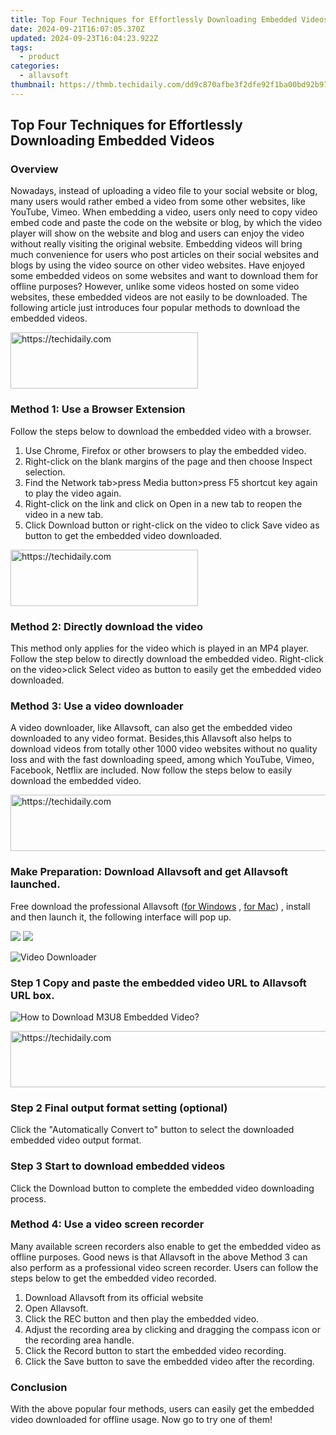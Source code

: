 ```yaml
---
title: Top Four Techniques for Effortlessly Downloading Embedded Videos
date: 2024-09-21T16:07:05.370Z
updated: 2024-09-23T16:04:23.922Z
tags:
  - product
categories:
  - allavsoft
thumbnail: https://thmb.techidaily.com/dd9c870afbe3f2dfe92f1ba00bd92b9730edbfc9f7029f1358b11e947d20dbef.jpg
---
```


## Top Four Techniques for Effortlessly Downloading Embedded Videos

### Overview

Nowadays, instead of uploading a video file to your social website or blog, many users would rather embed a video from some other websites, like YouTube, Vimeo. When embedding a video, users only need to copy video embed code and paste the code on the website or blog, by which the video player will show on the website and blog and users can enjoy the video without really visiting the original website. Embedding videos will bring much convenience for users who post articles on their social websites and blogs by using the video source on other video websites. Have enjoyed some embedded videos on some websites and want to download them for offline purposes? However, unlike some videos hosted on some video websites, these embedded videos are not easily to be downloaded. The following article just introduces four popular methods to download the embedded videos.

<!-- affiliate ads begin -->
<a href="https://aligracehair.sjv.io/c/5597632/2115932/19272" target="_top" id="2115932">
  <img src="//a.impactradius-go.com/display-ad/19272-2115932" border="0" alt="https://techidaily.com" width="300" height="90"/>
</a>
<img height="0" width="0" src="https://aligracehair.sjv.io/i/5597632/2115932/19272" style="position:absolute;visibility:hidden;" border="0" />
<!-- affiliate ads end -->

### Method 1: Use a Browser Extension

Follow the steps below to download the embedded video with a browser.

1. Use Chrome, Firefox or other browsers to play the embedded video.
2. Right-click on the blank margins of the page and then choose Inspect selection.
3. Find the Network tab>press Media button>press F5 shortcut key again to play the video again.
4. Right-click on the link and click on Open in a new tab to reopen the video in a new tab.
5. Click Download button or right-click on the video to click Save video as button to get the embedded video downloaded.

<!-- affiliate ads begin -->
<a href="https://aligracehair.sjv.io/c/5597632/1925544/19272" target="_top" id="1925544">
  <img src="//a.impactradius-go.com/display-ad/19272-1925544" border="0" alt="https://techidaily.com" width="300" height="90"/>
</a>
<img height="0" width="0" src="https://aligracehair.sjv.io/i/5597632/1925544/19272" style="position:absolute;visibility:hidden;" border="0" />
<!-- affiliate ads end -->

### Method 2: Directly download the video

This method only applies for the video which is played in an MP4 player. Follow the step below to directly download the embedded video. Right-click on the video>click Select video as button to easily get the embedded video downloaded.

### Method 3: Use a video downloader

A video downloader, like Allavsoft, can also get the embedded video downloaded to any video format. Besides,this Allavsoft also helps to download videos from totally other 1000 video websites without no quality loss and with the fast downloading speed, among which YouTube, Vimeo, Facebook, Netflix are included. Now follow the steps below to easily download the embedded video.

<!-- affiliate ads begin -->
<a href="https://unicoeye.pxf.io/c/5597632/2148772/18498" target="_top" id="2148772">
  <img src="//a.impactradius-go.com/display-ad/18498-2148772" border="0" alt="https://techidaily.com" width="728" height="90"/>
</a>
<img height="0" width="0" src="https://unicoeye.pxf.io/i/5597632/2148772/18498" style="position:absolute;visibility:hidden;" border="0" />
<!-- affiliate ads end -->

### Make Preparation: Download Allavsoft and get Allavsoft launched.

Free download the professional Allavsoft ([for Windows](https://tools.techidaily.com/allavsoft/products/) , [for Mac](https://tools.techidaily.com/allavsoft/products/)) , install and then launch it, the following interface will pop up.

[![](https://www.allavsoft.com/how-to/../images/how-to/free-download-win.jpg)](https://tools.techidaily.com/allavsoft/products/) [![](https://www.allavsoft.com/how-to/../images/how-to/free-download-mac.jpg)](https://tools.techidaily.com/allavsoft/products/)

![Video Downloader](https://www.allavsoft.com/how-to/../images/allavsoft/screen-shot-600.jpg)

### Step 1 Copy and paste the embedded video URL to Allavsoft URL box.

![How to Download M3U8 Embedded Video?](https://www.allavsoft.com/how-to/../images/how-to/download-rtmp-video/download-rtmp-video.jpg)

<!-- affiliate ads begin -->
<a href="https://zebaoaffiliateprogram.pxf.io/c/5597632/2137972/21526" target="_top" id="2137972">
  <img src="//a.impactradius-go.com/display-ad/21526-2137972" border="0" alt="https://techidaily.com" width="728" height="90"/>
</a>
<img height="0" width="0" src="https://zebaoaffiliateprogram.pxf.io/i/5597632/2137972/21526" style="position:absolute;visibility:hidden;" border="0" />
<!-- affiliate ads end -->

### Step 2 Final output format setting (optional)

Click the "Automatically Convert to" button to select the downloaded embedded video output format.

### Step 3 Start to download embedded videos

Click the Download button to complete the embedded video downloading process.

### Method 4: Use a video screen recorder

Many available screen recorders also enable to get the embedded video as offline purposes. Good news is that Allavsoft in the above Method 3 can also perform as a professional video screen recorder. Users can follow the steps below to get the embedded video recorded.

1. Download Allavsoft from its official website
2. Open Allavsoft.
3. Click the REC button and then play the embedded video.
4. Adjust the recording area by clicking and dragging the compass icon or the recording area handle.
5. Click the Record button to start the embedded video recording.
6. Click the Save button to save the embedded video after the recording.

### Conclusion

With the above popular four methods, users can easily get the embedded video downloaded for offline usage. Now go to try one of them!

<ins class="adsbygoogle"
     style="display:block"
     data-ad-format="autorelaxed"
     data-ad-client="ca-pub-7571918770474297"
     data-ad-slot="1223367746"></ins>

<ins class="adsbygoogle"
     style="display:block"
     data-ad-client="ca-pub-7571918770474297"
     data-ad-slot="8358498916"
     data-ad-format="auto"
     data-full-width-responsive="true"></ins>



